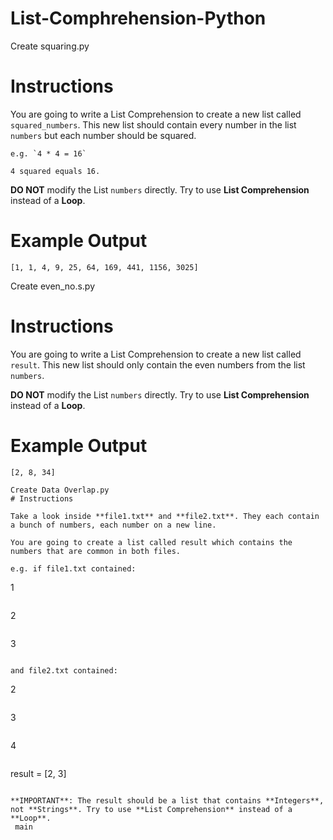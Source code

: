 # List-Comphrehension-Python

Create squaring.py
# Instructions

You are going to write a List Comprehension to create a new list called `squared_numbers`. This new list should contain every number in the list `numbers` but each number should be squared.

```
e.g. `4 * 4 = 16`
```

```
4 squared equals 16.
```

**DO NOT** modify the List `numbers` directly. Try to use **List Comprehension** instead of a **Loop**.

# Example Output

```
[1, 1, 4, 9, 25, 64, 169, 441, 1156, 3025]
```

Create even_no.s.py
# Instructions

You are going to write a List Comprehension to create a new list called `result`. This new list should only contain the even numbers from the list `numbers`.

**DO NOT** modify the List `numbers` directly. Try to use **List Comprehension** instead of a **Loop**.

# Example Output

```
[2, 8, 34]

Create Data Overlap.py
# Instructions

Take a look inside **file1.txt** and **file2.txt**. They each contain a bunch of numbers, each number on a new line.

You are going to create a list called result which contains the numbers that are common in both files. 

e.g. if file1.txt contained:

```
1
```

```
2
```

```
3
```

and file2.txt contained:

```
2
```

```
3
```

```
4
```

```
result = [2, 3]
```

**IMPORTANT**: The result should be a list that contains **Integers**, not **Strings**. Try to use **List Comprehension** instead of a **Loop**.
 main
